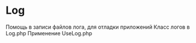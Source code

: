 # Log
Помощь в записи файлов лога, для отладки приложений
Класс логов в Log.php
Применение UseLog.php
